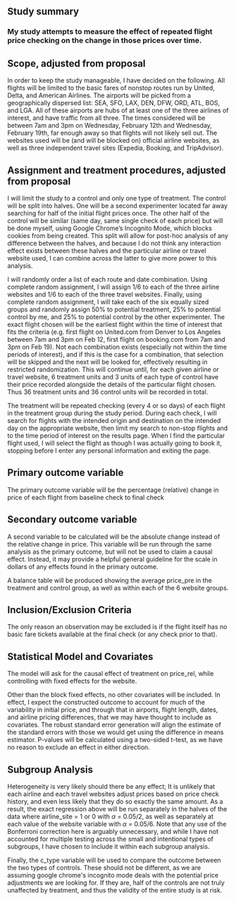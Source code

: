 

## Study summary
### My study attempts to measure the effect of repeated flight price checking on the change in those prices over time.

## Scope, adjusted from proposal

In order to keep the study manageable, I have decided on the following. All flights will be limited to the basic fares of nonstop routes run by United, Delta, and American Airlines. The airports will be picked from a geographically dispersed list: SEA, SFO, LAX, DEN, DFW, ORD, ATL, BOS, and LGA. All of these airports are hubs of at least one of the three airlines of interest, and have traffic from all three. The times considered will be between 7am and 3pm on Wednesday, February 12th and Wednesday, February 19th, far enough away so that flights will not likely sell out. The websites used will be (and will be blocked on) official airline websites, as well as three independent travel sites (Expedia, Booking, and TripAdvisor).

## Assignment and treatment procedures, adjusted from proposal

I will limit the study to a control and only one type of treatment. The control will be split into halves. One will be a second experimenter located far away searching for half of the initial flight prices once. The other half of the control will be similar (same day, same single check of each price) but will be done myself, using Google Chrome’s Incognito Mode, which blocks cookies from being created. This split will allow for post-hoc analysis of any difference between the halves, and because I do not think any interaction effect exists between these halves and the particular airline or travel website used, I can combine across the latter to give more power to this analysis. 

I will randomly order a list of each route and date combination. Using complete random assignment, I will assign 1/6 to each of the three airline websites and 1/6 to each of the three travel websites. Finally, using complete random assignment, I will take each of the six equally sized groups and randomly assign 50% to potential treatment, 25% to potential control by me, and 25% to potential control by the other experimenter. The exact flight chosen will be the earliest flight within the time of interest that fits the criteria (e.g. first flight on United.com from Denver to Los Angeles between 7am and 3pm on Feb 12, first flight on booking.com from 7am and 3pm on Feb 19). Not each combination exists (especially not within the time periods of interest), and if this is the case for a combination, that selection will be skipped and the next will be looked for, effectively resulting in restricted randomization. This will continue until, for each given airline or travel website, 6 treatment units and 3 units of each type of control have their price recorded alongside the details of the particular flight chosen. Thus 36 treatment units and 36 control units will be recorded in total.

The treatment will be repeated checking (every 4 or so days) of each flight in the treatment group during the study period. During each check, I will search for flights with the intended origin and destination on the intended day on the appropriate website, then limit my search to non-stop flights and to the time period of interest on the results page. When I find the particular flight used, I will select the flight as though I was actually going to book it, stopping before I enter any personal information and exiting the page.

## Primary outcome variable

The primary outcome variable will be the percentage (relative) change in price of each flight from baseline check to final check

## Secondary outcome variable

A second variable to be calculated will be the absolute change instead of the relative change in price. This variable will be run through the same analysis as the primary outcome, but will not be used to claim a causal effect. Instead, it may provide a helpful general guideline for the scale in dollars of any effects found in the primary outcome.

A balance table will be produced showing the average price\_pre in the treatment and control group, as well as within each of the 6 website groups.

## Inclusion/Exclusion Criteria

The only reason an observation may be excluded is if the flight itself has no basic fare tickets available at the final check (or any check prior to that).

## Statistical Model and Covariates

The model will ask for the causal effect of treatment on price\_rel, while controlling with fixed effects for the website.

Other than the block fixed effects, no other covariates will be included. In effect, I expect the constructed outcome to account for much of the variability in initial price, and through that in airports, flight length, dates, and airline pricing differences, that we may have thought to include as covariates. The robust standard error generation will align the estimate of the standard errors with those we would get using the difference in means estimator. P-values will be calculated using a two-sided t-test, as we have no reason to exclude an effect in either direction.

## Subgroup Analysis

Heterogeneity is very likely should there be any effect; It is unlikely that each airline and each travel websites adjust prices based on price check history, and even less likely that they do so exactly the same amount. As a result, the exact regression above will be run separately in the halves of the data where airline\_site = 1 or 0 with $\alpha$ = 0.05/2, as well as separately at each value of the website variable with $\alpha$ = 0.05/6. Note that any use of the Bonferroni correction here is arguably unnecessary, and while I have not accounted for multiple testing across the small and intentional types of subgroups, I have chosen to include it within each subgroup analysis.

Finally, the c\_type variable will be used to compare the outcome between the two types of controls.
These should not be different, as we are assuming google chrome's incognito mode deals with the potential price adjustments we are looking for. If they are, half of the controls are not truly unaffected by treatment, and thus the validity of the entire study is at risk.
